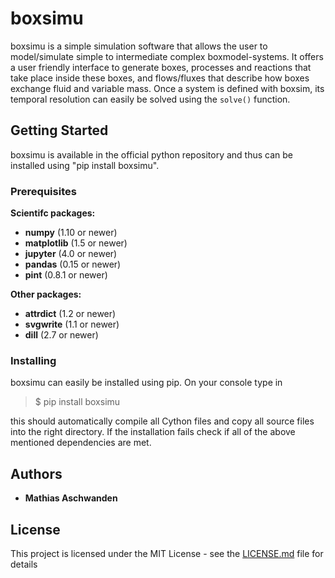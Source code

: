 # boxsimu

boxsimu is a simple simulation software that allows the 
user to model/simulate simple to intermediate complex boxmodel-systems.
It offers a user friendly interface to generate boxes, processes and 
reactions that take place inside these boxes, and flows/fluxes that 
describe how boxes exchange fluid and variable mass. Once a system is
defined with boxsim, its temporal resolution can easily be solved using 
the ```solve()``` function.

## Getting Started

boxsimu is available in the official python repository and thus can be
installed using "pip install boxsimu".


### Prerequisites
**Scientifc packages:**<br>
- **numpy** (1.10 or newer)
- **matplotlib** (1.5 or newer)
- **jupyter** (4.0 or newer)
- **pandas** (0.15 or newer)
- **pint** (0.8.1 or newer)

**Other packages:**<br>
- **attrdict** (1.2 or newer)
- **svgwrite** (1.1 or newer)
- **dill** (2.7 or newer)

### Installing

boxsimu can easily be installed using pip. On your console type in 
> $ pip install boxsimu

this should automatically compile all Cython files and copy all source 
files into the right directory. If the installation fails check if all 
of the above mentioned dependencies are met.

## Authors

* **Mathias Aschwanden** 

## License

This project is licensed under the MIT License - see the [LICENSE.md](LICENSE.md) file for details






